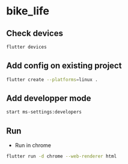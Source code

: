 # bike_life

## Check devices

```sh
flutter devices
```

## Add config on existing project

```sh
flutter create --platforms=linux .
```

## Add developper mode

```sh
start ms-settings:developers
```

## Run

- Run in chrome     

```sh
flutter run -d chrome --web-renderer html
```
